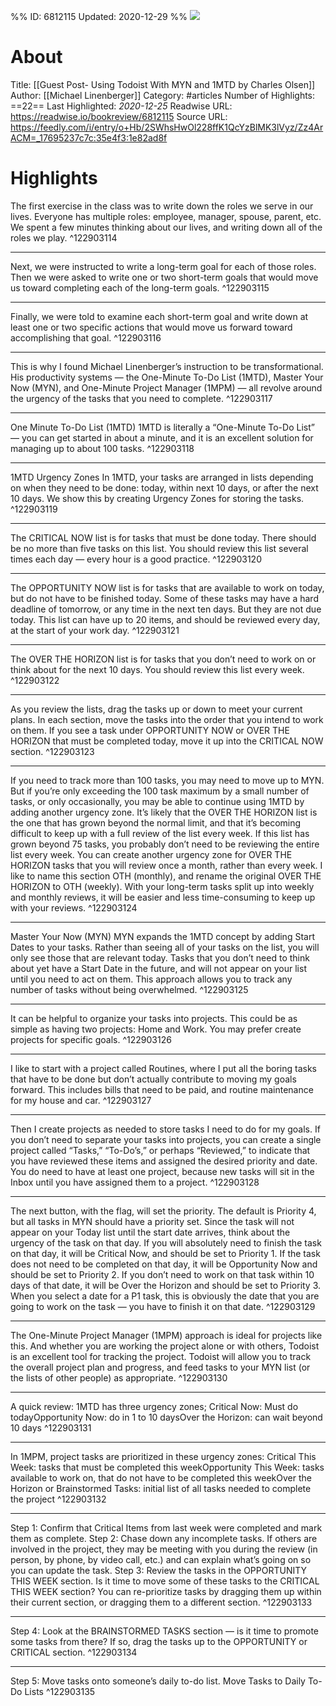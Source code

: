 %%
ID: 6812115
Updated: 2020-12-29
%%
![](https://readwise-assets.s3.amazonaws.com/static/images/article1.be68295a7e40.png)

# About
Title: [[Guest Post- Using Todoist With MYN and 1MTD by Charles Olsen]]
Author: [[Michael Linenberger]]
Category: #articles
Number of Highlights: ==22==
Last Highlighted: *2020-12-25*
Readwise URL: https://readwise.io/bookreview/6812115
Source URL: https://feedly.com/i/entry/o+Hb/2SWhsHwOl228ffK1QcYzBlMK3lVyz/Zz4ArACM=_17695237c7c:35e4f3:1e82ad8f


# Highlights 
The first exercise in the class
was to write down the roles we serve in our lives. Everyone has multiple roles:
employee, manager, spouse, parent, etc. We spent a few minutes thinking about
our lives, and writing down all of the roles we play.  ^122903114

---

Next, we were instructed to write
a long-term goal for each of those roles. Then we were asked to write one or
two short-term goals that would move us toward completing each of the long-term
goals.  ^122903115

---

Finally, we were told to examine
each short-term goal and write down at least one or two specific actions that
would move us forward toward accomplishing that goal.  ^122903116

---

This is why I found Michael
Linenberger’s instruction to be transformational. His productivity systems —
the One-Minute To-Do List (1MTD), Master Your Now (MYN), and One-Minute Project
Manager (1MPM) — all revolve around the urgency of the tasks that you need to
complete.  ^122903117

---

One Minute To-Do List (1MTD)
1MTD is literally a “One-Minute To-Do List” — you can get
started in about a minute, and it is an excellent solution for managing up to
about 100 tasks.  ^122903118

---

1MTD Urgency Zones
In 1MTD, your tasks are arranged in lists depending on when
they need to be done: today, within next 10 days, or after the next 10 days. We
show this by creating Urgency Zones for storing the tasks.  ^122903119

---

The CRITICAL NOW list is for tasks that must be done today.
There should be no more than five tasks on this list. You should review this
list several times each day — every hour is a good practice.  ^122903120

---

The OPPORTUNITY NOW list is for
tasks that are available to work on today, but do not have to be finished
today. Some of these tasks may have a hard deadline of tomorrow, or any time in
the next ten days. But they are not due today. This list can have up to 20
items, and should be reviewed every day, at the start of your work day.  ^122903121

---

The OVER THE HORIZON list is for
tasks that you don’t need to work on or think about for the next 10 days. You
should review this list every week.  ^122903122

---

As you review the lists, drag the
tasks up or down to meet your current plans. In each section, move the tasks
into the order that you intend to work on them. If you see a task under
OPPORTUNITY NOW or OVER THE HORIZON that must be completed today, move it up
into the CRITICAL NOW section.  ^122903123

---

If you need to track more than 100 tasks, you may need to
move up to MYN. But if you’re only exceeding the 100 task maximum by a small
number of tasks, or only occasionally, you may be able to continue using 1MTD
by adding another urgency zone.
It’s likely that the OVER THE
HORIZON list is the one that has grown beyond the normal limit, and that it’s
becoming difficult to keep up with a full review of the list every week. If
this list has grown beyond 75 tasks, you probably don’t need to be reviewing
the entire list every week.
You can create another urgency
zone for OVER THE HORIZON tasks that you will review once a month, rather than
every week. I like to name this section OTH (monthly), and rename the original OVER THE
HORIZON to OTH
(weekly). With your long-term tasks split up into weekly and
monthly reviews, it will be easier and less time-consuming to keep up with your
reviews.  ^122903124

---

Master Your Now (MYN)
MYN expands the 1MTD concept by adding Start Dates to your
tasks. Rather than seeing all of your tasks on the list, you will only see
those that are relevant today. Tasks that you don’t need to think about yet
have a Start Date in the future, and will not appear on your list until you
need to act on them. This approach allows you to track any number of tasks without
being overwhelmed.  ^122903125

---

It can be helpful to organize your tasks into projects. This
could be as simple as having two projects: Home and Work. You may prefer create
projects for specific goals.  ^122903126

---

I like to start with a project
called Routines, where I put all the boring tasks that have to be done but
don’t actually contribute to moving my goals forward. This includes bills that
need to be paid, and routine maintenance for my house and car.  ^122903127

---

Then I create projects as needed
to store tasks I need to do for my goals. If you don’t need to separate your
tasks into projects, you can create a single project called “Tasks,” “To-Do’s,”
or perhaps “Reviewed,” to indicate that you have reviewed these items and
assigned the desired priority and date. You do need to have at least one
project, because new tasks will sit in the Inbox until you have assigned them
to a project.  ^122903128

---

The next button, with the flag, will set the priority. The
default is Priority 4, but all tasks in MYN should have a priority set. Since
the task will not appear on your Today list until the start date arrives, think
about the urgency of the task on that day. If you will absolutely need to
finish the task on that day, it will be Critical Now, and should be set to
Priority 1.
If the task does not need to be
completed on that day, it will be Opportunity Now and should be set to Priority
2. If you don’t need to work on that task within 10 days of that date, it will
be Over the Horizon and should be set to Priority 3.
When you select a date for a P1
task, this is obviously the date that you are going to work on the task — you
have to finish it on that date.  ^122903129

---

The One-Minute Project Manager (1MPM)
approach is ideal for projects like this. And whether you are working the
project alone or with others, Todoist is an excellent tool for tracking the
project. Todoist will allow you to track the overall project plan and progress,
and feed tasks to your MYN list (or the lists of other people) as appropriate.  ^122903130

---

A quick review: 1MTD has three
urgency zones;
Critical Now: Must do todayOpportunity Now: do in 1 to 10 daysOver the Horizon: can wait beyond 10 days  ^122903131

---

In 1MPM, project tasks are prioritized in these urgency
zones:
Critical This Week: tasks that must be completed
this weekOpportunity This Week: tasks available to work
on, that do not have to be completed this weekOver the Horizon or Brainstormed Tasks: initial
list of all tasks needed to complete the project  ^122903132

---

Step 1: Confirm that Critical Items from last week
were completed and mark them as complete.
Step 2: Chase down any incomplete tasks. If others
are involved in the project, they may be meeting with you during the review (in
person, by phone, by video call, etc.) and can explain what’s going on so you
can update the task. 
Step 3: Review the tasks in the OPPORTUNITY THIS
WEEK section. Is it time to move some of these tasks to the CRITICAL THIS WEEK
section? You can re-prioritize tasks by dragging them up within their current
section, or dragging them to a different section.  ^122903133

---

Step 4: Look at the BRAINSTORMED TASKS section — is
it time to promote some tasks from there? If so, drag the tasks up to the
OPPORTUNITY or CRITICAL section.  ^122903134

---

Step 5: Move tasks onto someone’s daily to-do list. 
Move Tasks to Daily To-Do Lists  ^122903135

